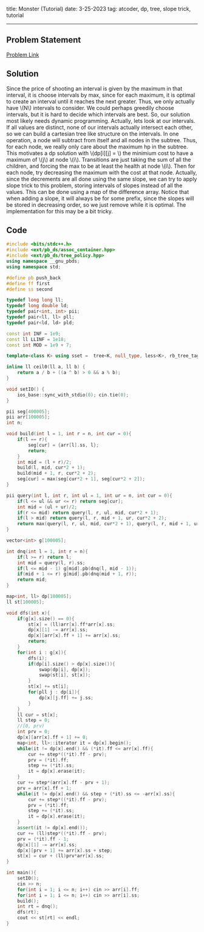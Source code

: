 title: Monster (Tutorial)
date: 3-25-2023
tag: atcoder, dp, tree, slope trick, tutorial

---

## Problem Statement

[Problem Link](https://atcoder.jp/contests/abc275/tasks/abc275_h)

## Solution

Since the price of shooting an interval is given by the maximum in that interval, it is choose intervals by max, since for each maximum, it is optimal to create an interval until it reaches the next greater. Thus, we only actually have \\(N\\) intervals to consider. We could perhaps greedily choose intervals, but it is hard to decide which intervals are best. So, our solution most likely needs dynamic programming. Actually, lets look at our intervals. If all values are distinct, none of our intervals actually intersect each other, so we can build a cartesian tree like structure on the intervals. In one operation, a node will subtract from itself and all nodes in the subtree. Thus, for each node, we really only care about the maximum hp in the subtree. This motivates a dp solution with \\(dp[i][j] = \\) the minimium cost to have a maximum of \\(j\\) at node \\(i\\). Transitions are just taking the sum of all the children, and forcing the max to be at least the health at node \\(i\\). Then for each node, try decreasing the maximum with the cost at that node. Actually, since the decrements are all done using the same slope, we can try to apply slope trick to this problem, storing intervals of slopes instead of all the values. This can be done using a map of the difference array. Notice that when adding a slope, it will always be for some prefix, since the slopes will be stored in decreasing order, so we just remove while it is optimal. The implementation for this may be a bit tricky.

## Code

```c++
#include <bits/stdc++.h>
#include <ext/pb_ds/assoc_container.hpp>
#include <ext/pb_ds/tree_policy.hpp>
using namespace __gnu_pbds;
using namespace std;

#define pb push_back
#define ff first
#define ss second

typedef long long ll;
typedef long double ld;
typedef pair<int, int> pii;
typedef pair<ll, ll> pll;
typedef pair<ld, ld> pld;

const int INF = 1e9;
const ll LLINF = 1e18;
const int MOD = 1e9 + 7;

template<class K> using sset =  tree<K, null_type, less<K>, rb_tree_tag, tree_order_statistics_node_update>;

inline ll ceil0(ll a, ll b) {
    return a / b + ((a ^ b) > 0 && a % b);
}

void setIO() {
    ios_base::sync_with_stdio(0); cin.tie(0);
}

pii seg[400005];
pii arr[100005];
int n;

void build(int l = 1, int r = n, int cur = 0){
    if(l == r){
        seg[cur] = {arr[l].ss, l};
        return;
    }
    int mid = (l + r)/2;
    build(l, mid, cur*2 + 1);
    build(mid + 1, r, cur*2 + 2);
    seg[cur] = max(seg[cur*2 + 1], seg[cur*2 + 2]);
}

pii query(int l, int r, int ul = 1, int ur = n, int cur = 0){
    if(l <= ul && ur <= r) return seg[cur];
    int mid = (ul + ur)/2;
    if(r <= mid) return query(l, r, ul, mid, cur*2 + 1);
    if(l > mid) return query(l, r, mid + 1, ur, cur*2 + 2);
    return max(query(l, r, ul, mid, cur*2 + 1), query(l, r, mid + 1, ur, cur*2 + 2));
}

vector<int> g[100005];

int dnq(int l = 1, int r = n){
    if(l >= r) return l;
    int mid = query(l, r).ss;
    if(l <= mid - 1) g[mid].pb(dnq(l, mid - 1));
    if(mid + 1 <= r) g[mid].pb(dnq(mid + 1, r));
    return mid;
}

map<int, ll> dp[100005];
ll st[100005];

void dfs(int x){
    if(g[x].size() == 0){
        st[x] = (ll)arr[x].ff*arr[x].ss;
        dp[x][1] -= arr[x].ss;
        dp[x][arr[x].ff + 1] += arr[x].ss;
        return;
    }
    for(int i : g[x]){
        dfs(i);
        if(dp[i].size() > dp[x].size()){
            swap(dp[i], dp[x]);
            swap(st[i], st[x]);
        }
        st[x] += st[i];
        for(pll j : dp[i]){
            dp[x][j.ff] += j.ss;
        }
    }
    ll cur = st[x];
    ll step = 0;
    //[0, prv)
    int prv = 0;
    dp[x][arr[x].ff + 1] += 0;
    map<int, ll>::iterator it = dp[x].begin();
    while(it != dp[x].end() && (*it).ff <= arr[x].ff){
        cur += step*((*it).ff - prv);
        prv = (*it).ff;
        step += (*it).ss;
        it = dp[x].erase(it);
    }
    cur += step*(arr[x].ff - prv + 1);
    prv = arr[x].ff + 1;
    while(it != dp[x].end() && step + (*it).ss <= -arr[x].ss){
        cur += step*((*it).ff - prv);
        prv = (*it).ff;
        step += (*it).ss;
        it = dp[x].erase(it);
    }
    assert(it != dp[x].end());
    cur += (ll)step*((*it).ff - prv);
    prv = (*it).ff - 1;
    dp[x][1] -= arr[x].ss;
    dp[x][prv + 1] += arr[x].ss + step;
    st[x] = cur + (ll)prv*arr[x].ss;
}

int main(){
    setIO();
    cin >> n;
    for(int i = 1; i <= n; i++) cin >> arr[i].ff;
    for(int i = 1; i <= n; i++) cin >> arr[i].ss;
    build();
    int rt = dnq();
    dfs(rt);
    cout << st[rt] << endl;
}
```